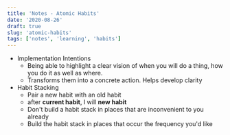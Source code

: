 ```yaml
---
title: 'Notes - Atomic Habits'
date: '2020-08-26'
draft: true
slug: 'atomic-habits'
tags: ['notes', 'learning', 'habits']
---
```


- Implementation Intentions
  - Being able to highlight a clear vision of when you will do a thing, how you do it
  as well as where.
  - Transforms them into a concrete action. Helps develop clarity
- Habit Stacking
  - Pair a new habit with an old habit
  - after **current habit**, I will **new habit**
  - Don't build a habit stack in places that are inconvenient to you already
  - Build the habit stack in places that occur the frequency you'd like